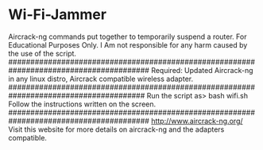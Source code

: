 # Wi-Fi-Jammer
Aircrack-ng commands put together to temporarily suspend a router.
For Educational Purposes Only.
I Am not responsible for any harm caused by the use of the script.
########################################################################################
Required: Updated Aircrack-ng in any linux distro, Aircrack compatible wireless adapter.
#######################################################################################
Run the script as> bash wifi.sh
Follow the instructions written on the screen.
########################################################################################
http://www.aircrack-ng.org/ Visit this website for more details on aircrack-ng and the adapters compatible.

